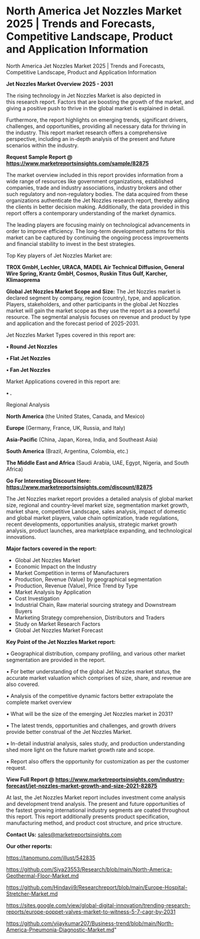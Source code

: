# North America Jet Nozzles Market 2025 | Trends and Forecasts, Competitive Landscape, Product and Application Information
 North America Jet Nozzles Market 2025 | Trends and Forecasts, Competitive Landscape, Product and Application Information

<Strong> Jet Nozzles Market Overview 2025 - 2031</strong>

The rising technology in Jet Nozzles Market is also depicted in this research report. Factors that are boosting the growth of the market, and giving a positive push to thrive in the global market is explained in detail.

Furthermore, the report highlights on emerging trends, significant drivers, challenges, and opportunities, providing all necessary data for thriving in the industry. This report market research offers a comprehensive perspective, including an in-depth analysis of the present and future scenarios within the industry.

<strong>Request Sample Report @ <a href=https://www.marketreportsinsights.com/sample/82875>https://www.marketreportsinsights.com/sample/82875</a></strong>

The market overview included in this report provides information from a wide range of resources like government organizations, established companies, trade and industry associations, industry brokers and other such regulatory and non-regulatory bodies. The data acquired from these organizations authenticate the Jet Nozzles research report, thereby aiding the clients in better decision making. Additionally, the data provided in this report offers a contemporary understanding of the market dynamics.

The leading players are focusing mainly on technological advancements in order to improve efficiency. The long-term development patterns for this market can be captured by continuing the ongoing process improvements and financial stability to invest in the best strategies.

Top Key players of Jet Nozzles Market are:

<strong>TROX GmbH, Lechler, URACA, MADEL Air Technical Diffusion, General Wire Spring, Krantz GmbH, Cosmos, Ruskin Titus Gulf, Karcher, Klimaoprema</strong>

<strong><b>Global Jet Nozzles Market Scope and Size:</b></strong>
The Jet Nozzles market is declared segment by company, region (country), type, and application. Players, stakeholders, and other participants in the global Jet Nozzles market will gain the market scope as they use the report as a powerful resource. The segmental analysis focuses on revenue and product by type and application and the forecast period of 2025-2031.

Jet Nozzles Market Types covered in this report are:

<strong>• Round Jet Nozzles

• Flat Jet Nozzles

• Fan Jet Nozzles</strong>

Market Applications covered in this report are:

<strong>• .</strong> 

Regional Analysis

<strong>North America</strong> (the United States, Canada, and Mexico)

<strong>Europe</strong> (Germany, France, UK, Russia, and Italy)

<strong>Asia-Pacific</strong> (China, Japan, Korea, India, and Southeast Asia)

<strong>South America</strong> (Brazil, Argentina, Colombia, etc.)

<strong>The Middle East and Africa</strong> (Saudi Arabia, UAE, Egypt, Nigeria, and South Africa)

<strong>Go For Interesting Discount Here: <a href=https://www.marketreportsinsights.com/discount/82875>https://www.marketreportsinsights.com/discount/82875</a></strong>

The Jet Nozzles market report provides a detailed analysis of global market size, regional and country-level market size, segmentation market growth, market share, competitive Landscape, sales analysis, impact of domestic and global market players, value chain optimization, trade regulations, recent developments, opportunities analysis, strategic market growth analysis, product launches, area marketplace expanding, and technological innovations.

<strong><b>Major factors covered in the report:</b></strong>
<ul>
  <li>Global Jet Nozzles Market </li>
  <li>Economic Impact on the Industry</li>
  <li>Market Competition in terms of Manufacturers</li>
  <li>Production, Revenue (Value) by geographical segmentation</li>
  <li>Production, Revenue (Value), Price Trend by Type</li>
  <li>Market Analysis by Application</li>
  <li>Cost Investigation</li>
  <li>Industrial Chain, Raw material sourcing strategy and Downstream Buyers</li>
  <li>Marketing Strategy comprehension, Distributors and Traders</li>
  <li>Study on Market Research Factors</li>
  <li>Global Jet Nozzles Market Forecast</li>
</ul>

<strong><b>Key Point of the Jet Nozzles Market report:</b></strong>

• Geographical distribution, company profiling, and various other market segmentation are provided in the report.

• For better understanding of the global Jet Nozzles market status, the accurate market valuation which comprises of size, share, and revenue are also covered.

• Analysis of the competitive dynamic factors better extrapolate the complete market overview

• What will be the size of the emerging Jet Nozzles market in 2031?

• The latest trends, opportunities and challenges, and growth drivers provide better construal of the Jet Nozzles Market.

• In-detail industrial analysis, sales study, and production understanding shed more light on the future market growth rate and scope.

• Report also offers the opportunity for customization as per the customer request.

<strong><b>View Full Report @ <a href=https://www.marketreportsinsights.com/industry-forecast/jet-nozzles-market-growth-and-size-2021-82875>https://www.marketreportsinsights.com/industry-forecast/jet-nozzles-market-growth-and-size-2021-82875</a></b></strong>


At last, the Jet Nozzles Market report includes investment come analysis and development trend analysis. The present and future opportunities of the fastest growing international industry segments are coated throughout this report. This report additionally presents product specification, manufacturing method, and product cost structure, and price structure.

<strong>Contact Us:</strong>
sales@marketreportsinsights.com

<strong>Our other reports:</strong>

<a href=https://tanomuno.com/illust/542835>https://tanomuno.com/illust/542835</a>

<a href=https://github.com/Siya23553/Research/blob/main/North-America-Geothermal-Floor-Market.md>https://github.com/Siya23553/Research/blob/main/North-America-Geothermal-Floor-Market.md</a>

<a href=https://github.com/Hindavii9/Researchreport/blob/main/Europe-Hospital-Stretcher-Market.md>https://github.com/Hindavii9/Researchreport/blob/main/Europe-Hospital-Stretcher-Market.md</a>

<a href=https://sites.google.com/view/global-digital-innovation/trending-research-reports/europe-poppet-valves-market-to-witness-5-7-cagr-by-2031>https://sites.google.com/view/global-digital-innovation/trending-research-reports/europe-poppet-valves-market-to-witness-5-7-cagr-by-2031</a>

<a href=https://github.com/vijaykumar207/Business-trend/blob/main/North-America-Pneumonia-Diagnostic-Market.md>https://github.com/vijaykumar207/Business-trend/blob/main/North-America-Pneumonia-Diagnostic-Market.md</a>"
